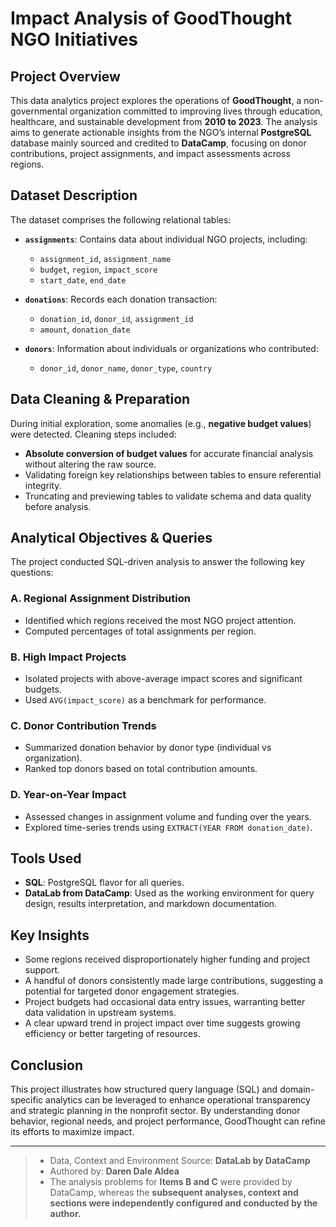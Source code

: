 # Impact Analysis of GoodThought NGO Initiatives

## Project Overview

This data analytics project explores the operations of **GoodThought**, a non-governmental organization committed to improving lives through education, healthcare, and sustainable development from **2010 to 2023**. The analysis aims to generate actionable insights from the NGO’s internal **PostgreSQL** database mainly sourced and credited to **DataCamp**, focusing on donor contributions, project assignments, and impact assessments across regions.

## Dataset Description

The dataset comprises the following relational tables:

- **`assignments`**: Contains data about individual NGO projects, including:
  - `assignment_id`, `assignment_name`
  - `budget`, `region`, `impact_score`
  - `start_date`, `end_date`

- **`donations`**: Records each donation transaction:
  - `donation_id`, `donor_id`, `assignment_id`
  - `amount`, `donation_date`

- **`donors`**: Information about individuals or organizations who contributed:
  - `donor_id`, `donor_name`, `donor_type`, `country`

## Data Cleaning & Preparation

During initial exploration, some anomalies (e.g., **negative budget values**) were detected. Cleaning steps included:

- **Absolute conversion of budget values** for accurate financial analysis without altering the raw source.
- Validating foreign key relationships between tables to ensure referential integrity.
- Truncating and previewing tables to validate schema and data quality before analysis.

## Analytical Objectives & Queries

The project conducted SQL-driven analysis to answer the following key questions:

### A. **Regional Assignment Distribution**
- Identified which regions received the most NGO project attention.
- Computed percentages of total assignments per region.

### B. **High Impact Projects**
- Isolated projects with above-average impact scores and significant budgets.
- Used `AVG(impact_score)` as a benchmark for performance.

### C. **Donor Contribution Trends**
- Summarized donation behavior by donor type (individual vs organization).
- Ranked top donors based on total contribution amounts.

### D. **Year-on-Year Impact**
- Assessed changes in assignment volume and funding over the years.
- Explored time-series trends using `EXTRACT(YEAR FROM donation_date)`.

## Tools Used

- **SQL**: PostgreSQL flavor for all queries.
- **DataLab from DataCamp**: Used as the working environment for query design, results interpretation, and markdown documentation.


## Key Insights

- Some regions received disproportionately higher funding and project support.
- A handful of donors consistently made large contributions, suggesting a potential for targeted donor engagement strategies.
- Project budgets had occasional data entry issues, warranting better data validation in upstream systems.
- A clear upward trend in project impact over time suggests growing efficiency or better targeting of resources.

## Conclusion

This project illustrates how structured query language (SQL) and domain-specific analytics can be leveraged to enhance operational transparency and strategic planning in the nonprofit sector. By understanding donor behavior, regional needs, and project performance, GoodThought can refine its efforts to maximize impact.

---
> - Data, Context and Environment Source: **DataLab by DataCamp**
> - Authored by: **Daren Dale Aldea**
> - The analysis problems for **Items B and C** were provided by DataCamp, whereas the **subsequent analyses, context and sections were independently configured and conducted by the author.**

